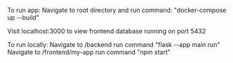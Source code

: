 To run app:
Navigate to root directory and run command: "docker-compose up --build"

Visit localhost:3000 to view frontend
database running on port 5432

To run locally:
Navigate to /backend
run command "flask --app main run"
Navigate to /frontend/my-app
run command "npm start"
